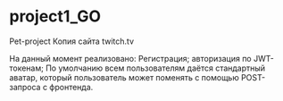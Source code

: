 # project1_GO

Pet-project Копия сайта twitch.tv

На данный момент реализовано:
Регистрация; авторизация по JWT-токенам; По умолчанию всем пользователям даётся стандартный аватар, который пользователь может поменять с помощью POST-запроса с фронтенда.
